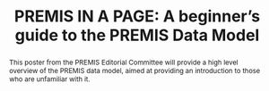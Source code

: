 ---
abstract: This poster from the PREMIS Editorial Committee will provide a high level
  overview of the PREMIS data model, aimed at providing an introduction to those who
  are unfamiliar with it.
creators:
- Zierau, Eld
- O’Sullivan, Jack
- Bredenberg, Karin
date: null
document_url: https://www.ideals.illinois.edu/items/128276/bitstreams/428917/data.pdf
grand_parent: iPRES
institutions: []
keywords:
- premis
- metadata
- data model
- preservation metadata
landing_page_url: https://hdl.handle.net/2142/121072
language: eng
layout: publication
license: CC-BY 4.0 International
notes_url: null
parent: iPRES 2023
presentation_url: null
publication_type: paper
size: null
source_name: iPRES
title: 'PREMIS IN A PAGE: A beginner’s guide to the PREMIS Data Model'
year: 2023
---
